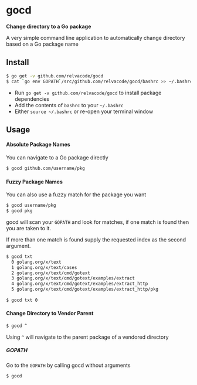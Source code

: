 # gocd
__Change directory to a Go package__

A very simple command line application to automatically change directory based on a Go package name

## Install

```bash
$ go get -v github.com/relvacode/gocd
$ cat `go env GOPATH`/src/github.com/relvacode/gocd/bashrc >> ~/.bashrc
```

  * Run `go get -v github.com/relvacode/gocd` to install package dependencies
  * Add the contents of `bashrc` to your `~/.bashrc`
  * Either `source ~/.bashrc` or re-open your terminal window


## Usage

#### Absolute Package Names

You can navigate to a Go package directly

```bash
$ gocd github.com/username/pkg
```

#### Fuzzy Package Names

You can also use a fuzzy match for the package you want

```bash
$ gocd username/pkg
$ gocd pkg
```

gocd will scan your `GOPATH` and look for matches, if one match is found then you are taken to it. 

If more than one match is found supply the requested index as the second argument.

```bash
$ gocd txt
  0 golang.org/x/text
  1 golang.org/x/text/cases
  2 golang.org/x/text/cmd/gotext
  3 golang.org/x/text/cmd/gotext/examples/extract
  4 golang.org/x/text/cmd/gotext/examples/extract_http
  5 golang.org/x/text/cmd/gotext/examples/extract_http/pkg
  
$ gocd txt 0
```

#### Change Directory to Vendor Parent

```bash
$ gocd ^
```

Using `^` will navigate to the parent package of a vendored directory

##### GOPATH

Go to the `GOPATH` by calling gocd without arguments

```bash
$ gocd
```

